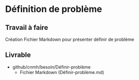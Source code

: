 # Définition de problème

## Travail à faire 
Création Fichier Markdown pour présenter définir de problème

## Livrable
- github/cnmh/besoin/Définir-problème
  - Fichier Markdown (Définir-problème.md)
